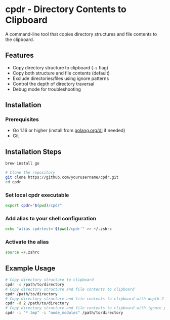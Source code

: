# cpdr - Directory Contents to Clipboard

A command-line tool that copies directory structures and file contents to the clipboard.

## Features

- Copy directory structure to clipboard (`-s` flag)
- Copy both structure and file contents (default)
- Exclude directories/files using ignore patterns
- Control the depth of directory traversal
- Debug mode for troubleshooting

## Installation

### Prerequisites

- Go 1.16 or higher (install from [golang.org/dl](https://golang.org/dl/) if needed)
- Git

## Installation Steps
```bash
brew install go
```

```bash
# Clone the repository
git clone https://github.com/yourusername/cpdr.git
cd cpdr
```

### Set local cpdr executable

```bash
export cpdr="$(pwd)/cpdr"
```

### Add alias to your shell configuration

```bash
echo "alias cpdrtest='$(pwd)/cpdr'" >> ~/.zshrc
```

### Activate the alias

```bash
source ~/.zshrc
```

## Example Usage

```bash
# Copy directory structure to clipboard
cpdr -s /path/to/directory
# Copy directory structure and file contents to clipboard
cpdr /path/to/directory
# Copy directory structure and file contents to clipboard with depth 2
cpdr -d 2 /path/to/directory
# Copy directory structure and file contents to clipboard with ignore patterns
cpdr -i "*.tmp" -i "node_modules" /path/to/directory
```
